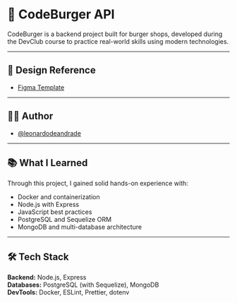 # 🍔 CodeBurger API

CodeBurger is a backend project built for burger shops, developed during the DevClub course to practice real-world skills using modern technologies.

---

## 📐 Design Reference

- [Figma Template](https://www.figma.com/file/bjFYpO0VU0Y8l2bWALFCvt/Burger-shop?node-id=0%3A1)

---

## 👨‍💻 Author

- [@leonardodeandrade](https://www.linkedin.com/in/leonardohandrade/)

---

## 📚 What I Learned

Through this project, I gained solid hands-on experience with:
- Docker and containerization
- Node.js with Express
- JavaScript best practices
- PostgreSQL and Sequelize ORM
- MongoDB and multi-database architecture

---

## 🛠 Tech Stack

**Backend:** Node.js, Express  
**Databases:** PostgreSQL (with Sequelize), MongoDB  
**DevTools:** Docker, ESLint, Prettier, dotenv

